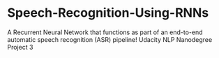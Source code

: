 # Speech-Recognition-Using-RNNs
A Recurrent Neural Network that functions as part of an end-to-end automatic speech recognition (ASR) pipeline! Udacity NLP Nanodegree Project 3

